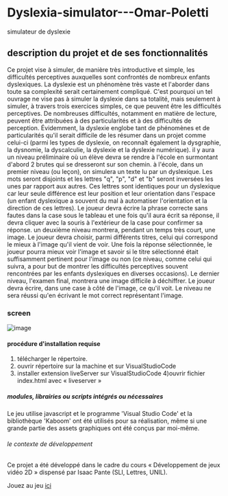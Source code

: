# Dyslexia-simulator---Omar-Poletti
simulateur de dyslexie

## description du projet et de ses fonctionnalités

Ce projet vise à simuler, de manière très introductive et simple, les difficultés perceptives auxquelles sont confrontés de nombreux enfants dyslexiques. La dyslexie est un phénomène très vaste et l'aborder dans toute sa complexité serait certainement compliqué. C'est pourquoi un tel ouvrage ne vise pas à simuler la dyslexie dans sa totalité, mais seulement à simuler, à travers trois exercices simples, ce que peuvent être les difficultés perceptives. De nombreuses difficultés, notamment en matière de lecture, peuvent être attribuées à des particularités et à des difficultés de perception.  Évidemment, la dyslexie englobe tant de phénomènes et de particularités qu'il serait difficile de les résumer dans un projet comme celui-ci (parmi les types de dyslexie, on reconnaît également la dysgraphie, la dysnomie, la dyscalculie, la dyslexie et la dyslexie numérique). 
il y aura un niveau préliminaire où un élève devra se rendre à l'école en surmontant d'abord 2 brutes qui se dresseront sur son chemin. 
à l'école, dans un premier niveau (ou leçon), on simulera un texte lu par un dyslexique. Les mots seront disjoints et les lettres "q", "p", "d" et "b" seront inversées les unes par rapport aux autres. Ces lettres sont identiques pour un dyslexique car leur seule différence est leur position et leur orientation dans l'espace (un enfant dyslexique a souvent du mal à automatiser l'orientation et la direction de ces lettres).  Le joueur devra écrire la phrase correcte sans fautes dans la case sous le tableau et une fois qu'il aura écrit sa réponse, il devra cliquer avec la souris à l'extérieur de la case pour confirmer sa réponse. 
un deuxième niveau montrera, pendant un temps très court, une image. Le joueur devra choisir, parmi différents titres, celui qui correspond le mieux à l'image qu'il vient de voir. Une fois la réponse sélectionnée, le joueur pourra mieux voir l'image et savoir si le titre sélectionné était suffisamment pertinent pour l'image ou non (ce niveau, comme celui qui suivra, a pour but de montrer les difficultés perceptives souvent rencontrées par les enfants dyslexiques en diverses occasions). Le dernier niveau, l'examen final, montrera une image difficile à déchiffrer. Le joueur devra écrire, dans une case à côté de l'image, ce qu'il voit. Le niveau ne sera réussi qu'en écrivant le mot correct représentant l'image. 

### screen
![image](https://user-images.githubusercontent.com/105658013/183978733-48861841-f179-4ffb-92dc-bc8a11e6c318.png)

#### procédure d'installation requise
1) télécharger le répertoire. 
2) ouvrir répertoire sur la machine et sur VisualStudioCode
3) installer extension liveServer sur VisualStudioCode
4)ouvrir fichier index.html avec « liveserver »

##### modules, librairies ou scripts intégrés ou nécessaires 
Le jeu utilise javascript et le programme 'Visual Studio Code' et la bibliothèque 'Kaboom' ont été utilisés pour sa réalisation, même si une grande partie des assets graphiques ont été conçus par moi-même. 

###### le contexte de développement
Ce projet a été développé dans le cadre du cours « Développement de jeux vidéo 2D » dispensé par Isaac Pante (SLI, Lettres, UNIL).



Jouez au jeu [ici](https://kawaraccoon.github.io/Dyslexia-simulator---Omar-Poletti/dislessia%202/)
